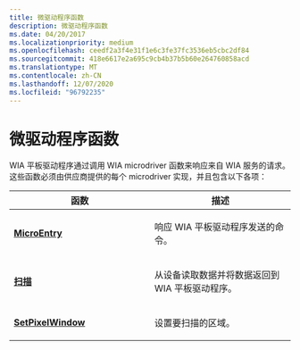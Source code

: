 ```yaml
---
title: 微驱动程序函数
description: 微驱动程序函数
ms.date: 04/20/2017
ms.localizationpriority: medium
ms.openlocfilehash: ceedf2a3f4e31f1e6c3fe37fc3536eb5cbc2df84
ms.sourcegitcommit: 418e6617e2a695c9cb4b37b5b60e264760858acd
ms.translationtype: MT
ms.contentlocale: zh-CN
ms.lasthandoff: 12/07/2020
ms.locfileid: "96792235"
---
```

# <a name="microdriver-functions"></a>微驱动程序函数





WIA 平板驱动程序通过调用 WIA microdriver 函数来响应来自 WIA 服务的请求。 这些函数必须由供应商提供的每个 microdriver 实现，并且包含以下各项：

<table>
<colgroup>
<col width="50%" />
<col width="50%" />
</colgroup>
<thead>
<tr class="header">
<th>函数</th>
<th>描述</th>
</tr>
</thead>
<tbody>
<tr class="odd">
<td><p><a href="/windows-hardware/drivers/ddi/wiamicro/nf-wiamicro-microentry" data-raw-source="[&lt;strong&gt;MicroEntry&lt;/strong&gt;](/windows-hardware/drivers/ddi/wiamicro/nf-wiamicro-microentry)"><strong>MicroEntry</strong></a></p></td>
<td><p>响应 WIA 平板驱动程序发送的命令。</p></td>
</tr>
<tr class="even">
<td><p><a href="/windows-hardware/drivers/ddi/wiamicro/nf-wiamicro-scan" data-raw-source="[&lt;strong&gt;Scan&lt;/strong&gt;](/windows-hardware/drivers/ddi/wiamicro/nf-wiamicro-scan)"><strong>扫描</strong></a></p></td>
<td><p>从设备读取数据并将数据返回到 WIA 平板驱动程序。</p></td>
</tr>
<tr class="odd">
<td><p><a href="/windows-hardware/drivers/ddi/wiamicro/nf-wiamicro-setpixelwindow" data-raw-source="[&lt;strong&gt;SetPixelWindow&lt;/strong&gt;](/windows-hardware/drivers/ddi/wiamicro/nf-wiamicro-setpixelwindow)"><strong>SetPixelWindow</strong></a></p></td>
<td><p>设置要扫描的区域。</p></td>
</tr>
</tbody>
</table>

 

